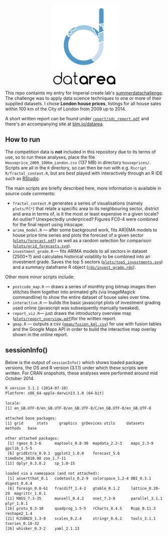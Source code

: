 <p align="center">
<img src="writeup/images/logo3_hires.png" /><br />
<img src="writeup/images/logotext.png" width="200" />
</p>

This repo containts my entry for Imperial create lab's [summerdatachallenge](http://summerdatachallenge.com). The challenge was to apply data science techniques to one or more of their supplied datasets. I chose **London house prices**, listings for all house sales within 100 km of the City of London from 2009 up to 2014.

A short written report can be found under [`report/sdc_report.pdf`](report/sdc_report.pdf) and there's an accompanying site at [blm.io/datarea](http://blm.io/datarea).

## How to run

The competition data is **not** included in this repository due to its terms of use, so to run these analyses, place the file `Houseprice_2009_100km_London.csv` (137 MB) in directory `houseprices/`. Scripts are all in the `R` directory, so can then be run with e.g. `Rscript R/fractal_context.R`, but are best played with interactively through an R IDE such as [RStudio](http://www.rstudio.com/).

The main scripts are briefly described here, more information is available in source code comments:

* `fractal_context.R` generates a series of visualisations (namely `plots/FC*`) that relate a specific area to its neighbouring sector, district and area in terms of, is it the most or least expensive in a given locale? An outlier? Unexpectedly underpriced? Figures FC0-4 were combined for the final report using inkscape.
* `arima_model.R` — after some background work, fits AR|I|MA models to house price time series and plots the forecast of a given sector ([`plots/forecast.pdf`](plots/forecast.pdf)) as well as a random selection for comparison ([`plots/grid_forecasts.svg`](plots/grid_forecasts.svg)).
* `investment_grade.R` — fits ARIMA models to all sectors in dataset (2500+?) and calculates historical volatility to be combined into an investment grade. Saves the top 5 sectors ([`plots/top5_investments.svg`](plots/top5_investments.svg)) and a summary dataframe R object ([`rds/invest_grade.rds`](rds/invest_grade.rds)).

Other more minor scripts include:
* `postcode_map.R` — draws a series of monthly png bitmap images then stitches them together into animated gifs (via ImageMagick commandline) to show the entire dataset of house sales over time.
* `interactive.R` — builds the basic javascript plots of investment grading used online (javascript was subsequently manually tweaked).
* `report_viz.R`— just draws the introductory overview map ([`plots/report_overview.pdf`](plots/report_overview.pdf))for the written report.
* `gmap.R` — outputs a csv ([`gmap/fusion_kml.csv`](gmap/fusion_kml.csv)) for use with fusion tables and the Google Maps API in order to build the interactive map overlay shown in the online report.


## sessionInfo()

Below is the output of `sessionInfo()` which shows loaded package versions, the OS and R version (3.1.1) under which these scripts were written. For CRAN snapshots, these analyses were performed around mid October 2014.

```
R version 3.1.1 (2014-07-10)
Platform: x86_64-apple-darwin13.1.0 (64-bit)

locale:
[1] en_GB.UTF-8/en_GB.UTF-8/en_GB.UTF-8/C/en_GB.UTF-8/en_GB.UTF-8

attached base packages:
[1] grid      stats     graphics  grDevices utils     datasets  methods   base     

other attached packages:
 [1] rgeos_0.3-6      maptools_0.8-30  mapdata_2.2-3    maps_2.3-9       gpclib_1.5-5    
 [6] gridExtra_0.9.1  ggplot2_1.0.0    forecast_5.6     timeDate_3010.98 zoo_1.7-11      
[11] dplyr_0.3.0.2    sp_1.0-15       

loaded via a namespace (and not attached):
 [1] assertthat_0.1   codetools_0.2-9  colorspace_1.2-4 DBI_0.3.1        digest_0.6.4    
 [6] foreign_0.8-61   fracdiff_1.4-2   gtable_0.1.2     lattice_0.20-29  magrittr_1.0.1  
[11] MASS_7.3-35      munsell_0.4.2    nnet_7.3-8       parallel_3.1.1   plyr_1.8.1      
[16] proto_0.3-10     quadprog_1.5-5   rCharts_0.4.5    Rcpp_0.11.3      reshape2_1.4    
[21] RJSONIO_1.3-0    scales_0.2.4     stringr_0.6.2    tools_3.1.1      tseries_0.10-32 
[26] whisker_0.3-2    yaml_2.1.13 
```
